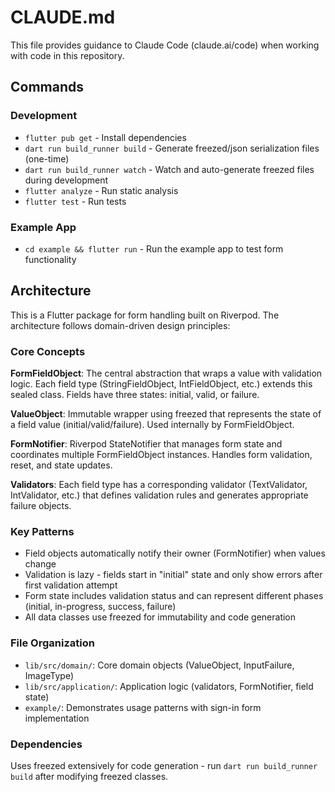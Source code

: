 # CLAUDE.md

This file provides guidance to Claude Code (claude.ai/code) when working with code in this repository.

## Commands

### Development
- `flutter pub get` - Install dependencies
- `dart run build_runner build` - Generate freezed/json serialization files (one-time)
- `dart run build_runner watch` - Watch and auto-generate freezed files during development
- `flutter analyze` - Run static analysis
- `flutter test` - Run tests

### Example App
- `cd example && flutter run` - Run the example app to test form functionality

## Architecture

This is a Flutter package for form handling built on Riverpod. The architecture follows domain-driven design principles:

### Core Concepts

**FormFieldObject**: The central abstraction that wraps a value with validation logic. Each field type (StringFieldObject, IntFieldObject, etc.) extends this sealed class. Fields have three states: initial, valid, or failure.

**ValueObject**: Immutable wrapper using freezed that represents the state of a field value (initial/valid/failure). Used internally by FormFieldObject.

**FormNotifier**: Riverpod StateNotifier that manages form state and coordinates multiple FormFieldObject instances. Handles form validation, reset, and state updates.

**Validators**: Each field type has a corresponding validator (TextValidator, IntValidator, etc.) that defines validation rules and generates appropriate failure objects.

### Key Patterns

- Field objects automatically notify their owner (FormNotifier) when values change
- Validation is lazy - fields start in "initial" state and only show errors after first validation attempt
- Form state includes validation status and can represent different phases (initial, in-progress, success, failure)
- All data classes use freezed for immutability and code generation

### File Organization

- `lib/src/domain/`: Core domain objects (ValueObject, InputFailure, ImageType)
- `lib/src/application/`: Application logic (validators, FormNotifier, field state)
- `example/`: Demonstrates usage patterns with sign-in form implementation

### Dependencies

Uses freezed extensively for code generation - run `dart run build_runner build` after modifying freezed classes.